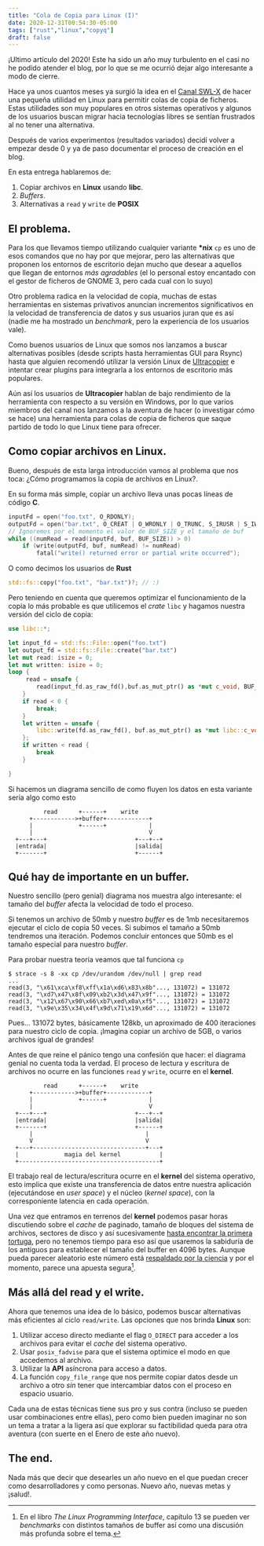 ```yaml
---
title: "Cola de Copia para Linux (I)"
date: 2020-12-31T00:54:30-05:00
tags: ["rust","linux","copyq"]
draft: false
---
```


¡Ultimo artículo del 2020! Este ha sido un año muy turbulento en el
casi no he podido atender el blog, por lo que se me ocurrió dejar algo
interesante a modo de cierre.

Hace ya unos cuantos meses ya surgió la idea en el [Canal
SWL-X](https://t.me/blogswlx) de hacer una pequeña utilidad en Linux
para permitir colas de copia de ficheros. Estas utilidades son muy
populares en otros sistemas operativos y algunos de los usuarios
buscan migrar hacia tecnologías libres se sentían frustrados al no
tener una alternativa.

Después de varios experimentos (resultados variados) decidí volver a
empezar desde 0 y ya de paso documentar el proceso de creación en el
blog.

En esta entrega hablaremos de:

1. Copiar archivos en **Linux** usando **libc**.
2. *Buffers*.
3. Alternativas a `read` y `write` de **POSIX**

## El problema.

Para los que llevamos tiempo utilizando cualquier variante **\*nix**
`cp` es uno de esos comandos que no hay por que mejorar, pero las
alternativas que proponen los entornos de escritorio dejan mucho que
desear a aquellos que llegan de entornos _más agradables_ (el lo
personal estoy encantado con el gestor de ficheros de GNOME 3, pero
cada cual con lo suyo)

Otro problema radica en la velocidad de copia, muchas de estas
herramientas en sistemas privativos anuncian incrementos
significativos en la velocidad de transferencia de datos y sus
usuarios juran que es así (nadie me ha mostrado un _benchmark_, pero
la experiencia de los usuarios vale).

Como buenos usuarios de Linux que somos nos lanzamos a buscar
alternativas posibles (desde scripts hasta herramientas GUI para
Rsync) hasta que alguien recomendó utilizar la versión Linux de
[Ultracopier](https://github.com/alphaonex86/Ultracopier) e intentar
crear plugins para integrarla a los entornos de escritorio más populares.

Aún así los usuarios de **Ultracopier** hablan de bajo rendimiento de
la herramienta con respecto a su versión en Windows, por lo que varios
miembros del canal nos lanzamos a la aventura de hacer (o investigar
cómo se hace) una herramienta para colas de copia de ficheros que
saque partido de todo lo que Linux tiene para ofrecer.


## Como copiar archivos en Linux.

Bueno, después de esta larga introducción vamos al problema que nos toca:
¿Cómo programamos la copia de archivos en Linux?.

En su forma más simple, copiar un archivo lleva unas pocas líneas de código **C**.

```c
inputFd = open("foo.txt", O_RDONLY);
outputFd = open("bar.txt", O_CREAT | O_WRONLY | O_TRUNC, S_IRUSR | S_IWUSR);
// Ignoremos por el momento el valor de BUF_SIZE y el tamaño de buf
while ((numRead = read(inputFd, buf, BUF_SIZE)) > 0)
	if (write(outputFd, buf, numRead) != numRead)
		fatal("write() returned error or partial write occurred");
```

O como decimos los usuarios de **Rust**

```rust
std::fs::copy("foo.txt", "bar.txt")?; // :)
```

Pero teniendo en cuenta que queremos optimizar el funcionamiento de la copia
lo más probable es que utilicemos el _crate_ `libc` y hagamos nuestra versión
del ciclo de copia:

```rust
use libc::*;

let input_fd = std::fs::File::open("foo.txt")
let output_fd = std::fs::File::create("bar.txt")
let mut read: isize = 0;
let mut written: isize = 0;
loop {
	 read = unsafe {
		read(input_fd.as_raw_fd(),buf.as_mut_ptr() as *mut c_void, BUF_SIZE as usize) as isize
	}
	if read < 0 {
		break;
	}
	let written = unsafe {
		libc::write(fd.as_raw_fd(), buf.as_mut_ptr() as *mut libc::c_void, BUF_SIZE as usize) as isize
	};
	if written < read {
		break
	}

}
```

Si hacemos un diagrama sencillo de como fluyen los datos en esta
variante sería algo como esto

```
          read      +------+    write
      +------------>+buffer+------------+
      |             +------+            |
      |                                 V
  +---+---+                         +---+--+
  |entrada|                         |salida|
  +-------+                         +------+
```

## Qué hay de importante en un buffer.

Nuestro sencillo (pero genial) diagrama nos muestra algo interesante:
el tamaño del *buffer* afecta la velocidad de todo el proceso.

Si tenemos un archivo de 50mb y nuestro *buffer* es de 1mb
necesitaremos ejecutar el ciclo de copia 50 veces. Si subimos el
tamaño a 50mb tendremos una iteración. Podemos concluir entonces
que 50mb es el tamaño especial para nuestro *buffer*.

Para probar nuestra teoría veamos que tal funciona `cp`


```shell
$ strace -s 8 -xx cp /dev/urandom /dev/null | grep read
...
read(3, "\x61\xca\xf8\xff\x1a\xd6\x83\x8b"..., 131072) = 131072
read(3, "\xd7\x47\x8f\x09\xb2\x3d\x47\x9f"..., 131072) = 131072
read(3, "\x12\x67\x90\x66\xb7\xed\x0a\xf5"..., 131072) = 131072
read(3, "\x9e\x35\x34\x4f\x9d\x71\x19\x6d"..., 131072) = 131072
```

Pues... 131072 bytes, básicamente 128kb, un aproximado de 400
iteraciones para nuestro ciclo de copia. ¡Imagina copiar un archivo de
5GB, o varios archivos igual de grandes!

Antes de que reine el pánico tengo una confesión que hacer: el
diagrama genial no cuenta toda la verdad. El proceso de lectura y
escritura de archivos no ocurre en las funciones `read` y `write`,
ocurre en el **kernel**.


```
          read      +------+    write
      +------------>+buffer+------------+
      |             +------+            |
      |                                 V
  +---+---+                         +---+--+
  |entrada|                         |salida|
  +-------+                         +------+
      |                                |
      V                                V
  +---+--------------------------------+---+
  |             magia del kernel           |
  +----------------------------------------+

```

El trabajo real de lectura/escritura ocurre en el **kernel** del
sistema operativo, esto implica que existe una transferencia de datos
entre nuestra aplicación (ejecutándose en *user space*) y el núcleo
(*kernel space*), con la corresponiente latencia en cada operación.

Una vez que entramos en terrenos del **kernel** podemos pasar horas
discutiendo sobre el *cache* de paginado, tamaño de bloques del
sistema de archivos, sectores de disco y así sucesivamente [hasta
encontrar la primera
tortuga](https://en.wikipedia.org/wiki/Turtles_all_the_way_down), pero
no tenemos tiempo para eso así que usaremos la sabiduría de los
antiguos para establecer el tamaño del buffer en 4096 bytes. Aunque
pueda parecer aleatorio este número está [respaldado por la
ciencia](https://stackoverflow.com) y por el momento, parece una
apuesta segura[^1].


## Más allá del read y el write.

Ahora que tenemos una idea de lo básico, podemos buscar alternativas
más eficientes al ciclo `read/write`. Las opciones que nos brinda
**Linux** son:

1. Utilizar acceso directo mediante el flag `O_DIRECT` para acceder a
   los archivos para evitar el *cache* del sistema operativo.
2. Usar `posix_fadvise` para que el sistema optimice el modo en que
   accedemos al archivo.
3. Utilizar la **API** asíncrona para acceso a datos.
4. La función `copy_file_range` que nos permite copiar datos desde un
   archivo a otro *sin* tener que intercambiar datos con el proceso en
   espacio usuario.

Cada una de estas técnicas tiene sus pro y sus contra (incluso se
pueden usar combinaciones entre ellas), pero como bien pueden imaginar
no son un tema a tratar a la ligera así que explorar su factibilidad
queda para otra aventura (con suerte en el Enero de este año nuevo).

## The end.

Nada más que decir que desearles un año nuevo en el que puedan crecer
como desarrolladores y como personas. Nuevo año, nuevas metas y ¡salud!.

[^1]: En el libro *The Linux Programming Interface*, capítulo 13 se
pueden ver *benchmarks* con distintos tamaños de buffer así como una
discusión más profunda sobre el tema.
